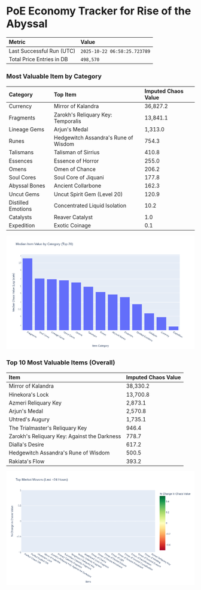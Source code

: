 # PoE Economy Tracker for Rise of the Abyssal

<!-- START_MAINTENANCE -->
| Metric | Value |
|:---|:---|
| Last Successful Run (UTC) | `2025-10-22 06:58:25.723789` |
| Total Price Entries in DB | `498,570` |

<!-- END_MAINTENANCE -->

<!-- START_DATAFRAME_DEBUG -->
<!-- END_DATAFRAME_DEBUG -->

<!-- START_CATEGORY_ANALYSIS -->
### Most Valuable Item by Category
| Category | Top Item | Imputed Chaos Value |
| :--- | :--- | :--- |
| Currency | Mirror of Kalandra | 36,827.2 |
| Fragments | Zarokh's Reliquary Key: Temporalis | 13,841.1 |
| Lineage Gems | Arjun's Medal | 1,313.0 |
| Runes | Hedgewitch Assandra's Rune of Wisdom | 754.3 |
| Talismans | Talisman of Sirrius | 410.8 |
| Essences | Essence of Horror | 255.0 |
| Omens | Omen of Chance | 206.2 |
| Soul Cores | Soul Core of Jiquani | 177.8 |
| Abyssal Bones | Ancient Collarbone | 162.3 |
| Uncut Gems | Uncut Spirit Gem (Level 20) | 120.9 |
| Distilled Emotions | Concentrated Liquid Isolation | 10.2 |
| Catalysts | Reaver Catalyst | 1.0 |
| Expedition | Exotic Coinage | 0.1 |


![Category Analysis Chart](charts/category_analysis.png)
<!-- END_ANALYSIS -->

<!-- START_ANALYSIS -->
### Top 10 Most Valuable Items (Overall)
| Item | Imputed Chaos Value |
| :--- | :--- |
| Mirror of Kalandra | 38,330.2 |
| Hinekora's Lock | 13,700.8 |
| Azmeri Reliquary Key | 2,873.1 |
| Arjun's Medal | 2,570.8 |
| Uhtred's Augury | 1,735.1 |
| The Trialmaster's Reliquary Key | 946.4 |
| Zarokh's Reliquary Key: Against the Darkness | 778.7 |
| Dialla's Desire | 617.2 |
| Hedgewitch Assandra's Rune of Wisdom | 500.5 |
| Rakiata's Flow | 393.2 |


![Market Movers Chart](charts/market_movers.png)
<!-- END_ANALYSIS -->
